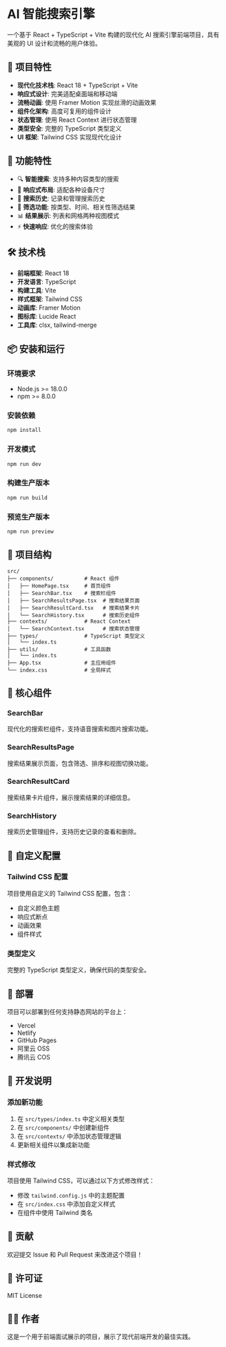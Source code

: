 # AI 智能搜索引擎

一个基于 React + TypeScript + Vite 构建的现代化 AI 搜索引擎前端项目，具有美观的 UI 设计和流畅的用户体验。

## 🚀 项目特性

- **现代化技术栈**: React 18 + TypeScript + Vite
- **响应式设计**: 完美适配桌面端和移动端
- **流畅动画**: 使用 Framer Motion 实现丝滑的动画效果
- **组件化架构**: 高度可复用的组件设计
- **状态管理**: 使用 React Context 进行状态管理
- **类型安全**: 完整的 TypeScript 类型定义
- **UI 框架**: Tailwind CSS 实现现代化设计

## 🎨 功能特性

- 🔍 **智能搜索**: 支持多种内容类型的搜索
- 📱 **响应式布局**: 适配各种设备尺寸
- 🎯 **搜索历史**: 记录和管理搜索历史
- 🔧 **筛选功能**: 按类型、时间、相关性筛选结果
- 📊 **结果展示**: 列表和网格两种视图模式
- ⚡ **快速响应**: 优化的搜索体验

## 🛠️ 技术栈

- **前端框架**: React 18
- **开发语言**: TypeScript
- **构建工具**: Vite
- **样式框架**: Tailwind CSS
- **动画库**: Framer Motion
- **图标库**: Lucide React
- **工具库**: clsx, tailwind-merge

## 📦 安装和运行

### 环境要求

- Node.js >= 18.0.0
- npm >= 8.0.0

### 安装依赖

```bash
npm install
```

### 开发模式

```bash
npm run dev
```

### 构建生产版本

```bash
npm run build
```

### 预览生产版本

```bash
npm run preview
```

## 📁 项目结构

```
src/
├── components/          # React 组件
│   ├── HomePage.tsx     # 首页组件
│   ├── SearchBar.tsx    # 搜索栏组件
│   ├── SearchResultsPage.tsx  # 搜索结果页面
│   ├── SearchResultCard.tsx   # 搜索结果卡片
│   └── SearchHistory.tsx      # 搜索历史组件
├── contexts/            # React Context
│   └── SearchContext.tsx      # 搜索状态管理
├── types/               # TypeScript 类型定义
│   └── index.ts
├── utils/               # 工具函数
│   └── index.ts
├── App.tsx              # 主应用组件
└── index.css            # 全局样式
```

## 🎯 核心组件

### SearchBar
现代化的搜索栏组件，支持语音搜索和图片搜索功能。

### SearchResultsPage
搜索结果展示页面，包含筛选、排序和视图切换功能。

### SearchResultCard
搜索结果卡片组件，展示搜索结果的详细信息。

### SearchHistory
搜索历史管理组件，支持历史记录的查看和删除。

## 🔧 自定义配置

### Tailwind CSS 配置
项目使用自定义的 Tailwind CSS 配置，包含：
- 自定义颜色主题
- 响应式断点
- 动画效果
- 组件样式

### 类型定义
完整的 TypeScript 类型定义，确保代码的类型安全。

## 🚀 部署

项目可以部署到任何支持静态网站的平台上：

- Vercel
- Netlify
- GitHub Pages
- 阿里云 OSS
- 腾讯云 COS

## 📝 开发说明

### 添加新功能
1. 在 `src/types/index.ts` 中定义相关类型
2. 在 `src/components/` 中创建新组件
3. 在 `src/contexts/` 中添加状态管理逻辑
4. 更新相关组件以集成新功能

### 样式修改
项目使用 Tailwind CSS，可以通过以下方式修改样式：
- 修改 `tailwind.config.js` 中的主题配置
- 在 `src/index.css` 中添加自定义样式
- 在组件中使用 Tailwind 类名

## 🤝 贡献

欢迎提交 Issue 和 Pull Request 来改进这个项目！

## 📄 许可证

MIT License

## 👨‍💻 作者

这是一个用于前端面试展示的项目，展示了现代前端开发的最佳实践。
